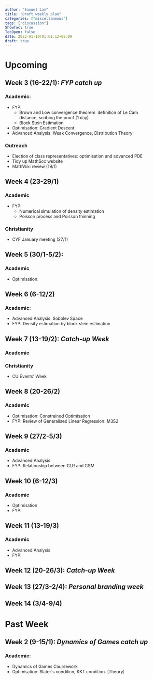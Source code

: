 ```yaml
---
author: "Samuel Lam"
title: "Draft weekly plan"
categories: ["miscellaneous"]
tags: ["discussion"]
ShowToc: true
TocOpen: false
date: 2022-01-10T01:01:12+08:00
draft: true
---
```


# Upcoming 

## Week 3 (16-22/1): *FYP catch up*
### Academic:
- FYP: 
    - Brown and Low convergence theorem: definition of Le Cam distance, scribing the proof (1 day)
    - Block Stein Estimation
- Optimisation: Gradient Descent
- Advanced Analysis: Weak Convergence, Distribution Theory

### Outreach
- Election of class representatives: optimisation and advanced PDE
- Tidy up MathSoc website
- MathWiki review (19/1)

## Week 4 (23-29/1)
### Academic
- FYP: 
    - Numerical simulation of density estimation
    - Poisson process and Poisson thinning
### Christianity
- CYF January meeting (27/1)

## Week 5 (30/1-5/2): 
### Academic
- Optimisation:

## Week 6 (6-12/2)
### Academic:
- Advanced Analysis: Sobolev Space
- FYP: Density estimation by block stein estimation

## Week 7 (13-19/2): *Catch-up Week*
### Academic
### Christianity
- CU Events' Week

## Week 8 (20-26/2)
### Academic
- Optimisation: Constrained Optimisation
- FYP: Review of Generalised Linear Regression: M3S2

## Week 9 (27/2-5/3)
### Academic
- Advanced Analysis:
- FYP: Relationship between GLR and GSM

## Week 10 (6-12/3)
### Academic
- Optimisation
- FYP: 

## Week 11 (13-19/3)
### Academic
- Advanced Analysis:
- FYP:

## Week 12 (20-26/3): *Catch-up Week*
## Week 13 (27/3-2/4): *Personal branding week*
## Week 14 (3/4-9/4)

# Past Week

## Week 2 (9-15/1): *Dynamics of Games catch up*
### Academic:
- Dynamics of Games Coursework
- Optimisation: Slater's condition, KKT condition. (Theory)